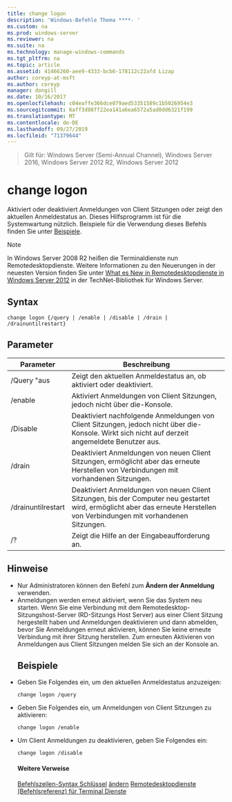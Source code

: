 ```yaml
---
title: change logon
description: 'Windows-Befehle Thema ****- '
ms.custom: na
ms.prod: windows-server
ms.reviewer: na
ms.suite: na
ms.technology: manage-windows-commands
ms.tgt_pltfrm: na
ms.topic: article
ms.assetid: 41466260-aee9-4333-bcb6-178112c22afd Lizap
author: coreyp-at-msft
ms.author: coreyp
manager: dongill
ms.date: 10/16/2017
ms.openlocfilehash: c04eaffe366dce079aed53351589c1b5026954e3
ms.sourcegitcommit: 6aff3d88ff22ea141a6ea6572a5ad8dd6321f199
ms.translationtype: MT
ms.contentlocale: de-DE
ms.lasthandoff: 09/27/2019
ms.locfileid: "71379644"
---
```

>Gilt für: Windows Server (Semi-Annual Channel), Windows Server 2016, Windows Server 2012 R2, Windows Server 2012

# <a name="change-logon"></a>change logon
Aktiviert oder deaktiviert Anmeldungen von Client Sitzungen oder zeigt den aktuellen Anmeldestatus an.
Dieses Hilfsprogramm ist für die Systemwartung nützlich.
Beispiele für die Verwendung dieses Befehls finden Sie unter [Beispiele](#BKMK_examples).
> [!NOTE]
> In Windows Server 2008 R2 heißen die Terminaldienste nun Remotedesktopdienste. Weitere Informationen zu den Neuerungen in der neuesten Version finden Sie unter [What es New in Remotedesktopdienste in Windows Server 2012](https://technet.microsoft.com/library/hh831527) in der TechNet-Bibliothek für Windows Server.
> ## <a name="syntax"></a>Syntax
> ```
> change logon {/query | /enable | /disable | /drain | /drainuntilrestart}
> ```
> ## <a name="parameters"></a>Parameter
> 
> |     Parameter      |                                                       Beschreibung                                                        |
> |--------------------|--------------------------------------------------------------------------------------------------------------------------|
> |       /Query "aus       |                             Zeigt den aktuellen Anmeldestatus an, ob aktiviert oder deaktiviert.                              |
> |      /enable       |                              Aktiviert Anmeldungen von Client Sitzungen, jedoch nicht über die-Konsole.                              |
> |      /Disable      |  Deaktiviert nachfolgende Anmeldungen von Client Sitzungen, jedoch nicht über die-Konsole. Wirkt sich nicht auf derzeit angemeldete Benutzer aus.   |
> |       /drain       |                 Deaktiviert Anmeldungen von neuen Client Sitzungen, ermöglicht aber das erneute Herstellen von Verbindungen mit vorhandenen Sitzungen.                 |
> | /drainuntilrestart | Deaktiviert Anmeldungen von neuen Client Sitzungen, bis der Computer neu gestartet wird, ermöglicht aber das erneute Herstellen von Verbindungen mit vorhandenen Sitzungen. |
> |         /?         |                                           Zeigt die Hilfe an der Eingabeaufforderung an.                                           |
> 
> ## <a name="remarks"></a>Hinweise
> - Nur Administratoren können den Befehl zum **Ändern der Anmeldung** verwenden.
> - Anmeldungen werden erneut aktiviert, wenn Sie das System neu starten. Wenn Sie eine Verbindung mit dem Remotedesktop-Sitzungshost-Server (RD-Sitzungs Host Server) aus einer Client Sitzung hergestellt haben und Anmeldungen deaktivieren und dann abmelden, bevor Sie Anmeldungen erneut aktivieren, können Sie keine erneute Verbindung mit ihrer Sitzung herstellen. Zum erneuten Aktivieren von Anmeldungen aus Client Sitzungen melden Sie sich an der Konsole an.
>   ## <a name="BKMK_examples"></a>Beispiele
> - Geben Sie Folgendes ein, um den aktuellen Anmeldestatus anzuzeigen:
>   ```
>   change logon /query
>   ```
> - Geben Sie Folgendes ein, um Anmeldungen von Client Sitzungen zu aktivieren:
>   ```
>   change logon /enable
>   ```
> - Um Client Anmeldungen zu deaktivieren, geben Sie Folgendes ein:
>   ```
>   change logon /disable
>   ```
>   #### <a name="additional-references"></a>Weitere Verweise
>   [Befehlszeilen-Syntax Schlüssel](command-line-syntax-key.md)
>   [ändern](change.md)
>   [Remotedesktopdienste &#40;Befehlsreferenz&#41; für Terminal Dienste](remote-desktop-services-terminal-services-command-reference.md)
